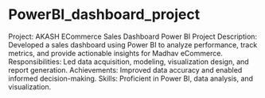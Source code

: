 # PowerBI_dashboard_project
Project: AKASH ECommerce Sales Dashboard Power BI Project
Description: Developed a sales dashboard using Power BI to analyze performance, track metrics, and provide actionable insights for Madhav eCommerce.
Responsibilities: Led data acquisition, modeling, visualization design, and report generation.
Achievements: Improved data accuracy and enabled informed decision-making.
Skills: Proficient in Power BI, data analysis, and visualization.
